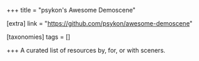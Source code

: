 +++
title = "psykon's Awesome Demoscene"

[extra]
link = "https://github.com/psykon/awesome-demoscene"

[taxonomies]
tags = []

+++
A curated list of resources by, for, or with sceners.
